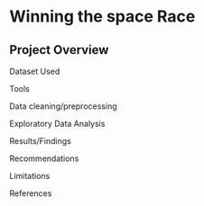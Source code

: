 # Winning the space Race

## Project Overview

Dataset Used

Tools

Data cleaning/preprocessing

Exploratory Data Analysis

Results/Findings

Recommendations

Limitations

References
